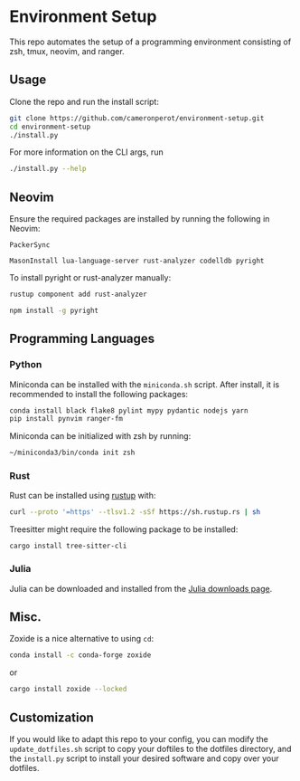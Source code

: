 # Environment Setup
This repo automates the setup of a programming environment consisting of zsh, tmux, neovim, and ranger.

## Usage
Clone the repo and run the install script:
```bash
git clone https://github.com/cameronperot/environment-setup.git
cd environment-setup
./install.py
```
For more information on the CLI args, run
```bash
./install.py --help
```

## Neovim
Ensure the required packages are installed by running the following in Neovim:
```
PackerSync
```
```
MasonInstall lua-language-server rust-analyzer codelldb pyright
```

To install pyright or rust-analyzer manually:
```bash
rustup component add rust-analyzer
```
```bash
npm install -g pyright
```

## Programming Languages
### Python
Miniconda can be installed with the `miniconda.sh` script.
After install, it is recommended to install the following packages:
```bash
conda install black flake8 pylint mypy pydantic nodejs yarn
pip install pynvim ranger-fm
```

Miniconda can be initialized with zsh by running:
```bash
~/miniconda3/bin/conda init zsh
```

### Rust
Rust can be installed using [rustup](https://rustup.rs/) with:
```bash
curl --proto '=https' --tlsv1.2 -sSf https://sh.rustup.rs | sh
```

Treesitter might require the following package to be installed:
```
cargo install tree-sitter-cli
```

### Julia
Julia can be downloaded and installed from the [Julia downloads page](https://julialang.org/downloads/).

## Misc.
Zoxide is a nice alternative to using `cd`:
```bash
conda install -c conda-forge zoxide
```
or
```bash
cargo install zoxide --locked
```

## Customization
If you would like to adapt this repo to your config, you can modify the `update_dotfiles.sh` script to copy your doftiles to the dotfiles directory, and the `install.py` script to install your desired software and copy over your dotfiles.
